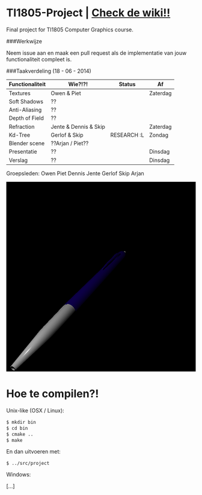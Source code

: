 TI1805-Project | [Check de wiki!!](https://github.com/Balletie/TI1805-Project/wiki)
===================================================================================

Final project for TI1805 Computer Graphics course.

###Werkwijze

Neem issue aan en maak een pull request als de implementatie van
jouw functionaliteit compleet is.

###Taakverdeling (18 - 06 - 2014)

| Functionaliteit | Wie?!?!                 | Status           | Af       |
| --------------- | ------------------------| ---------------- | -------- |
| Textures        | Owen & Piet             |                  | Zaterdag |
| Soft Shadows    | ??                      |                  |          |
| Anti-Aliasing   | ??                      |                  |          |
| Depth of Field  | ??                      |                  |          |
| Refraction      | Jente & Dennis & Skip   |                  | Zaterdag |
| Kd-Tree         | Gerlof & Skip           | RESEARCH :L      | Zondag   |
| Blender scene   | ??Arjan / Piet??        |                  |          |
| Presentatie     | ??                      |                  | Dinsdag  |
| Verslag         | ??                      |                  | Dinsdag  |

Groepsleden:
Owen
Piet
Dennis
Jente
Gerlof
Skip
Arjan

![interpolate_pen](https://github.com/Balletie/TI1805-Project/raw/master/interpolate_pen.png)

Hoe te compilen?!
=================

Unix-like (OSX / Linux): 

````
$ mkdir bin
$ cd bin
$ cmake ..
$ make
````

En dan uitvoeren met:
````
$ ../src/project
````

Windows:

[...]
